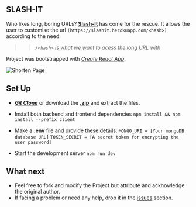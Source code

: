 ## SLASH-IT
Who likes long, boring URLs? [**Slash-It**](https://slashit.herokuapp.com) has come for the rescue. It allows the user to customise the url `(https://slashit.herokuapp.com/<hash>)`  according to the need.
>>*`/<hash>` is what we want to acess the long URL with*

Project was bootstrapped with *[Create React App](https://github.com/facebook/create-react-app)*.

![Shorten Page](https://i.postimg.cc/1zWy4Bbx/4.png)

## Set Up

 - ***[Git Clone](https://github.com/Lakshya-Poddar/slash-it.git)*** or download the **[.zip](https://github.com/Lakshya-Poddar/slash-it/archive/master.zip)** and extract the files.
 - Install both  backend and frontend dependencies
    `npm install && npm install --prefix client` 
    
- Make a **.env** file and provide these details:
`MONGO_URI = [Your mongoDB database URL]`
`TOKEN_SECRET = [A secret token for encrypting the user password]`

- Start the development server
    `npm run dev`


## What next
 

 - Feel free to fork and modify the Project but attribute and acknowledge the original author.
 -  If facing a problem or need any help, drop it in the  [issues](https://github.com/Lakshya-Poddar/slash-it/issues)  section.
